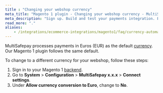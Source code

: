 ```yaml
---
title : "Changing your webshop currency"
meta_title: "Magento 1 plugin - Changing your webshop currency - MultiSafepay Docs"
meta_description: "Sign up. Build and test your payments integration. Explore our products and services. Use our API reference, SDKs, and wrappers. Get support."
read_more: "."
aliases:
    - /integrations/ecommerce-integrations/magento1/faq/currency-automatically-converted-into-euro-magento1/
---
```

MultiSafepay processes payments in Euros (EUR) as the default [currency](/faq/general/which-currencies-are-supported-by-multisafepay). Our Magento 1 plugin follows the same default.

To change to a different currency for your webshop, follow these steps:

1. Sign in to your Magento 1 [backend](/getting-started/glossary/#backend). 
2. Go to **System** > **Configuration** > **MultiSafepay x.x.x** > **Connect settings**.
3. Under **Allow currency conversion to Euro**, change to **No**.
